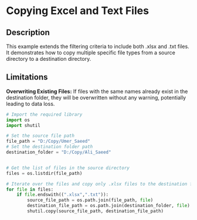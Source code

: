 # Copying Excel and Text Files

## Description

This example extends the filtering criteria to include both .xlsx and .txt files. It demonstrates how to copy multiple specific file types from a source directory to a destination directory.

## Limitations

**Overwriting Existing Files:** If files with the same names already exist in the destination folder, they will be overwritten without any warning, potentially leading to data loss.


```python
# Import the required library
import os
import shutil

# Set the source file path
file_path = "D:/Copy/Umer_Saeed"
# Set the destination folder path
destination_folder = "D:/Copy/Ali_Saeed"


# Get the list of files in the source directory
files = os.listdir(file_path)

# Iterate over the files and copy only .xlsx files to the destination folder
for file in files:
    if file.endswith((".xlsx",".txt")):
        source_file_path = os.path.join(file_path, file)
        destination_file_path = os.path.join(destination_folder, file)
        shutil.copy(source_file_path, destination_file_path)
```
